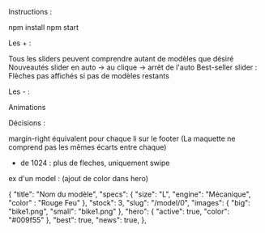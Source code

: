 Instructions :

npm install
npm start

Les + :

Tous les sliders peuvent comprendre autant de modèles que désiré
Nouveautés slider en auto -> au clique -> arrêt de l'auto
Best-seller slider : Flèches pas affichés si pas de modèles restants

Les - :

Animations


Décisions :

margin-right équivalent pour chaque li sur le footer (La maquette ne comprend pas les mêmes écarts entre chaque)
- de 1024 : plus de fleches, uniquement swipe

ex d'un model : (ajout de color dans hero)

{
    "title": "Nom du modèle",
    "specs": {
        "size": "L",
        "engine": "Mécanique",
        "color" : "Rouge Feu"
    },
    "stock": 3,
    "slug": "/model/0",
    "images": {
        "big": "bike1.png",
        "small": "bike1.png" 
    },
    "hero": {
        "active": true,
        "color": "#009f55"
    },
    "best": true,
    "news": true,
},


